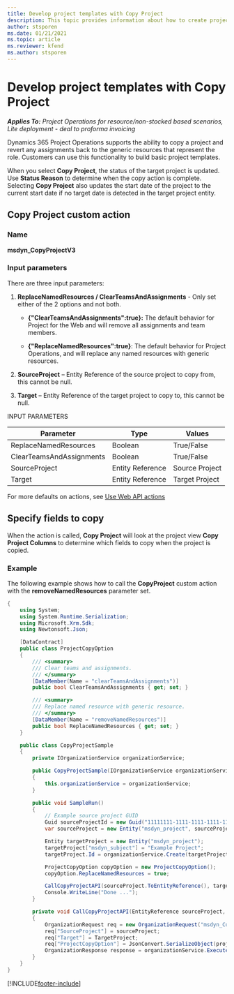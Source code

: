 ```yaml
---
title: Develop project templates with Copy Project
description: This topic provides information about how to create project templates using the Copy Project custom action.
author: stsporen
ms.date: 01/21/2021
ms.topic: article
ms.reviewer: kfend 
ms.author: stsporen
---
```


# Develop project templates with Copy Project

_**Applies To:** Project Operations for resource/non-stocked based scenarios, Lite deployment - deal to proforma invoicing_



Dynamics 365 Project Operations supports the ability to copy a project and revert any assignments back to the generic resources that represent the role. Customers can use this functionality to build basic project templates.

When you select **Copy Project**, the status of the target project is updated. Use **Status Reason** to determine when the copy action is complete. Selecting **Copy Project** also updates the start date of the project to the current start date if no target date is detected in the target project entity.

## Copy Project custom action 

### Name 

**msdyn_CopyProjectV3**

### Input parameters
There are three input parameters:

1.  **ReplaceNamedResources / ClearTeamsAndAssignments** - Only set either of
    the 2 options and not both.

    -   **{"ClearTeamsAndAssignments":true}:** The default behavior for Project
        for the Web and will remove all assignments and team members.

    -   **{"ReplaceNamedResources":true}**: The default behavior for Project
        Operations, and will replace any named resources with generic resources.

2.  **SourceProject** – Entity Reference of the source project to copy from,
    this cannot be null.

3.  **Target** – Entity Reference of the target project to copy to, this cannot
    be null.

INPUT PARAMETERS

| Parameter                | Type             | Values         |
|--------------------------|------------------|----------------|
| ReplaceNamedResources    | Boolean          | True/False     |
| ClearTeamsAndAssignments | Boolean          | True/False     |
| SourceProject            | Entity Reference | Source Project |
| Target                   | Entity Reference | Target Project |


For more defaults on actions, see [Use Web API actions](/powerapps/developer/common-data-service/webapi/use-web-api-actions)

## Specify fields to copy 
When the action is called, **Copy Project** will look at the project view **Copy Project Columns** to determine which fields to copy when the project is copied.


### Example
The following example shows how to call the **CopyProject** custom action with the **removeNamedResources** parameter set.
```C#
{
    using System;
    using System.Runtime.Serialization;
    using Microsoft.Xrm.Sdk;
    using Newtonsoft.Json;

    [DataContract]
    public class ProjectCopyOption
    {
        /// <summary>
        /// Clear teams and assignments.
        /// </summary>
        [DataMember(Name = "clearTeamsAndAssignments")]
        public bool ClearTeamsAndAssignments { get; set; }

        /// <summary>
        /// Replace named resource with generic resource.
        /// </summary>
        [DataMember(Name = "removeNamedResources")]
        public bool ReplaceNamedResources { get; set; }
    }

    public class CopyProjectSample
    {
        private IOrganizationService organizationService;

        public CopyProjectSample(IOrganizationService organizationService)
        {
            this.organizationService = organizationService;
        }

        public void SampleRun()
        {
            // Example source project GUID
            Guid sourceProjectId = new Guid("11111111-1111-1111-1111-111111111111");
            var sourceProject = new Entity("msdyn_project", sourceProjectId);

            Entity targetProject = new Entity("msdyn_project");
            targetProject["msdyn_subject"] = "Example Project";
            targetProject.Id = organizationService.Create(targetProject);

            ProjectCopyOption copyOption = new ProjectCopyOption();
            copyOption.ReplaceNamedResources = true;

            CallCopyProjectAPI(sourceProject.ToEntityReference(), targetProject.ToEntityReference(), copyOption);
            Console.WriteLine("Done ...");
        }

        private void CallCopyProjectAPI(EntityReference sourceProject, EntityReference TargetProject, ProjectCopyOption projectCopyOption)
        {
            OrganizationRequest req = new OrganizationRequest("msdyn_CopyProjectV2");
            req["SourceProject"] = sourceProject;
            req["Target"] = TargetProject;
            req["ProjectCopyOption"] = JsonConvert.SerializeObject(projectCopyOption);
            OrganizationResponse response = organizationService.Execute(req);
        }
    }
}
```


[!INCLUDE[footer-include](../includes/footer-banner.md)]
